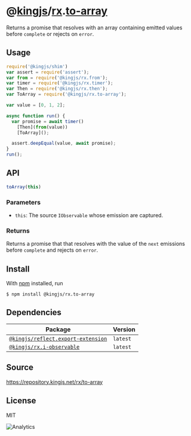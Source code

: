 # @[kingjs][@kingjs]/[rx][ns0].[to-array][ns1]
Returns a promise that resolves with an array containing emitted values before `complete` or rejects on `error`.
## Usage
```js
require('@kingjs/shim')
var assert = require('assert');
var from = require('@kingjs/rx.from');
var timer = require('@kingjs/rx.timer');
var Then = require('@kingjs/rx.then');
var ToArray = require('@kingjs/rx.to-array');

var value = [0, 1, 2];

async function run() {
  var promise = await timer()
    [Then](from(value))
    [ToArray]();

  assert.deepEqual(value, await promise);
}
run();
```

## API
```ts
toArray(this)
```

### Parameters
- `this`: The source `IObservable` whose emission are captured.
### Returns
Returns a promise that that resolves with the value of the `next` emissions before `complete` and rejects on `error`.


## Install
With [npm](https://npmjs.org/) installed, run
```
$ npm install @kingjs/rx.to-array
```
## Dependencies
|Package|Version|
|---|---|
|[`@kingjs/reflect.export-extension`](https://www.npmjs.com/package/@kingjs/reflect.export-extension)|`latest`|
|[`@kingjs/rx.i-observable`](https://www.npmjs.com/package/@kingjs/rx.i-observable)|`latest`|
## Source
https://repository.kingjs.net/rx/to-array
## License
MIT

![Analytics](https://analytics.kingjs.net/rx/to-array)

[@kingjs]: https://www.npmjs.com/package/kingjs
[ns0]: https://www.npmjs.com/package/@kingjs/rx
[ns1]: https://www.npmjs.com/package/@kingjs/rx.to-array
